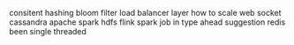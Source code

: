 consitent hashing 
bloom filter
load balancer layer
how to scale web socket
cassandra 
apache spark
hdfs
flink
spark job in type ahead suggestion
redis been single threaded